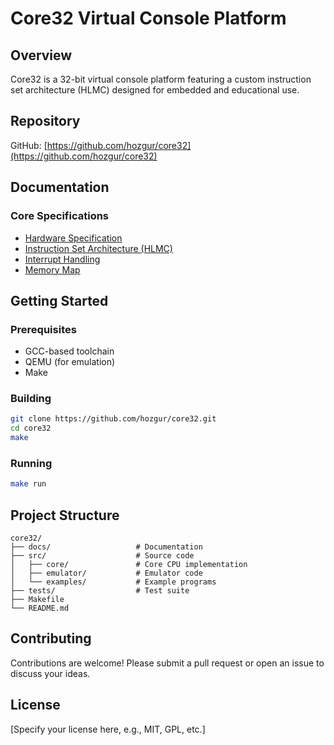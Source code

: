 # Core32 Virtual Console Platform

## Overview
Core32 is a 32-bit virtual console platform featuring a custom instruction set architecture (HLMC) designed for embedded and educational use.

## Repository
GitHub: [https://github.com/hozgur/core32](https://github.com/hozgur/core32)

## Documentation

### Core Specifications
- [Hardware Specification](core32_hardware_specification.md)
- [Instruction Set Architecture (HLMC)](hlmc_isa.md)
- [Interrupt Handling](interrupt_handling.md)
- [Memory Map](memory_map.md)

## Getting Started

### Prerequisites
- GCC-based toolchain
- QEMU (for emulation)
- Make

### Building
```bash
git clone https://github.com/hozgur/core32.git
cd core32
make
```

### Running
```bash
make run
```

## Project Structure
```
core32/
├── docs/                   # Documentation
├── src/                    # Source code
│   ├── core/               # Core CPU implementation
│   ├── emulator/           # Emulator code
│   └── examples/           # Example programs
├── tests/                  # Test suite
├── Makefile
└── README.md
```

## Contributing
Contributions are welcome! Please submit a pull request or open an issue to discuss your ideas.

## License
[Specify your license here, e.g., MIT, GPL, etc.]
